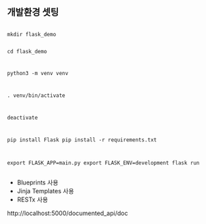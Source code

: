 <h2>개발환경 셋팅</h2>
<pre><code>
mkdir flask_demo

cd flask_demo

python3 -m venv venv

. venv/bin/activate

deactivate

pip install Flask
pip install -r requirements.txt


export FLASK_APP=main.py
export FLASK_ENV=development
flask run
</code></pre>


- Blueprints 사용
- Jinja Templates 사용
- RESTx 사용


http://localhost:5000/documented_api/doc

